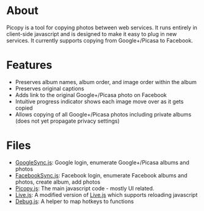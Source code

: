 About
=====
Picopy is a tool for copying photos between web services. It runs entirely in client-side javascript and is designed to make it easy to plug in new services. It currently supports copying from Google+/Picasa to Facebook.

Features
=====
- Preserves album names, album order, and image order within the album
- Preserves original captions
- Adds link to the original Google+/Picasa photo on Facebook
- Intuitive progress indicator shows each image move over as it gets copied
- Allows copying of all Google+/Picasa photos including private albums (does not yet propagate privacy settings)

Files
=====
- [GoogleSync.js](https://github.com/jmeistrich/Picopy/blob/master/googleSync.js): Google login, enumerate Google+/Picasa albums and photos
- [FacebookSync.js](https://github.com/jmeistrich/Picopy/blob/master/facebookSync.js): Facebook login, enumerate Facebook albums and photos, create album, add photos
- [Picopy.js](https://github.com/jmeistrich/Picopy/blob/master/picopy.js): The main javascript code - mostly UI related.
- [Live.js](https://github.com/jmeistrich/Picopy/blob/master/live.js): A modified version of [Live.js](http://livejs.com) which supports reloading javascript
- [Debug.js](https://github.com/jmeistrich/Picopy/blob/master/debug.js): A helper to map hotkeys to functions